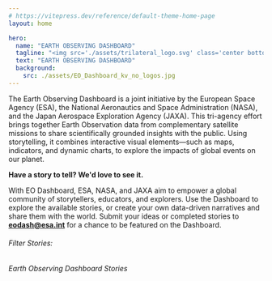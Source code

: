 ```yaml
---
# https://vitepress.dev/reference/default-theme-home-page
layout: home

hero:
  name: "EARTH OBSERVING DASHBOARD"
  tagline: "<img src='./assets/trilateral_logo.svg' class='center bottom-margin large-margin' style='height: 40px' />Global environmental changes observed by NASA, ESA, and JAXA"
  text: "EARTH OBSERVING DASHBOARD"
  background: 
    src: ./assets/EO_Dashboard_kv_no_logos.jpg
---
```

<script client-only>
  if(window && !customElements.get('eox-itemfilter')) import("@eox/itemfilter");
</script>

The Earth Observing Dashboard is a joint initiative by the European Space Agency (ESA), the National Aeronautics and Space Administration (NASA), and the Japan Aerospace Exploration Agency (JAXA). This tri-agency effort brings together Earth Observation data from complementary satellite missions to share scientifically grounded insights with the public. Using storytelling, it combines interactive visual elements—such as maps, indicators, and dynamic charts, to explore the impacts of global events on our planet. 

**Have a story to tell? We'd love to see it.**

With EO Dashboard, ESA, NASA, and JAXA aim to empower a global community of storytellers, educators, and explorers. Use the Dashboard to explore the available stories, or create your own data-driven narratives and share them with the world. Submit your ideas or completed stories to **<eodash@esa.int>** for a chance to be featured on the Dashboard. 

<script setup>
  import { ref, onMounted } from 'vue';
  import { withBase, useRouter } from 'vitepress';
  import { trackEvent } from "@eox/pages-theme-eox/src/helpers.js";

  const router = useRouter();
  const items = ref([]);

  const filterProps = [{
    "keys": [
      "title",
      "subtitle",
      "theme"
    ],
    "title": "By keyword",
    "type": "text",
    "placeholder": "Search in title or subtitle",
    "expanded": true
  }, {
    "key": 'theme',
    "title": 'By theme',
    expanded: true
  },
  {
    "key": 'provider',
    "title": 'Provider',
    "type":'select',
    expanded: true
  }
  ];

  onMounted(async () => {
    try {
      const response = await fetch('https://esa-eodashboards.github.io/eodashboard-narratives/narratives.json');
      const results = await response.json();
      results.forEach((res)=>{res.image = 'https://esa-eodashboards.github.io/eodashboard-narratives/'+res.image});
      items.value = results;
    } catch (error) {
      console.error('Error fetching JSON:', error);
    }
  });

  // Click event handler
  const handleResultClick = (evt) => {
    const sections = evt.detail.file.split("/");
    const filename = sections[sections.length-1].split(".")[0];
    trackEvent(['stories', 'select', filename]);
    router.go(withBase(`/story?id=${filename}`));
  };
</script>

<div class="large-space"></div>

<client-only>
  <eox-itemfilter
    :items="items"
    titleProperty="title"
    imageProperty="image"
    subTitleProperty="subtitle"
    aggregateResults="theme"
    :filterProperties="filterProps"
    resultType="cards"
    @select="handleResultClick"
    style="--select-filter-max-items: 10"
    class="large-margin bottom-margin"
  >
    <h6 slot="filterstitle" class="small vertical-margin">Filter Stories:</h6>
    <h6 slot="resultstitle" class="large large-margin vertical-margin top-padding">Earth Observing Dashboard Stories</h6>
  </eox-itemfilter>
</client-only>

<div class="large-space"></div>

<style>
  /* Making sure hero image is not darkened */
  header .background-image {
    opacity: 1!important;
  }
  eox-itemfilter {
    --form-flex-direction: colrowumn;
  }
  @media (max-width: 768px) {
    eox-itemfilter {
      --form-flex-direction: column;
    }
  }
</style>
